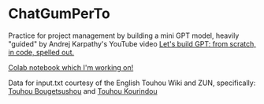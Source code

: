 # ChatGumPerTo
Practice for project management by building a mini GPT model, heavily "guided" by Andrej Karpathy's YouTube video [Let's build GPT: from scratch, in code, spelled out.](https://youtu.be/kCc8FmEb1nY?feature=shared)

[Colab notebook which I'm working on!](https://colab.research.google.com/drive/11XysTOh0lyrBq5WblduqBZ7dYja9rnrB?usp=sharing)

Data for input.txt courtesy of the English Touhou Wiki and ZUN, specifically: [Touhou Bougetsushou](https://en.touhouwiki.net/wiki/Cage_in_Lunatic_Runagate/First_Chapter) and [Touhou Kourindou](https://en.touhouwiki.net/wiki/Curiosities_of_Lotus_Asia)
